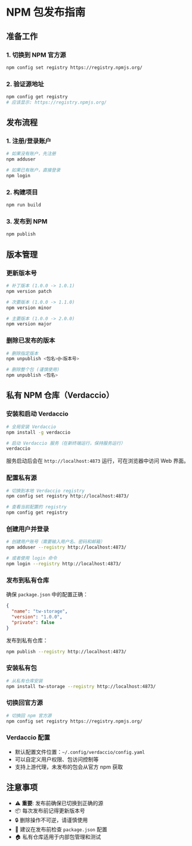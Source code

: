 # NPM 包发布指南

## 准备工作

### 1. 切换到 NPM 官方源
```bash
npm config set registry https://registry.npmjs.org/
```

### 2. 验证源地址
```bash
npm config get registry
# 应该显示: https://registry.npmjs.org/
```

## 发布流程

### 1. 注册/登录账户
```bash
# 如果没有账户，先注册
npm adduser

# 如果已有账户，直接登录
npm login
```

### 2. 构建项目
```bash
npm run build
```

### 3. 发布到 NPM
```bash
npm publish
```

## 版本管理

### 更新版本号
```bash
# 补丁版本 (1.0.0 -> 1.0.1)
npm version patch

# 次要版本 (1.0.0 -> 1.1.0)
npm version minor

# 主要版本 (1.0.0 -> 2.0.0)
npm version major
```

### 删除已发布的版本
```bash
# 删除指定版本
npm unpublish <包名>@<版本号>

# 删除整个包 (谨慎使用)
npm unpublish <包名>
```

## 私有 NPM 仓库（Verdaccio）

### 安装和启动 Verdaccio

```bash
# 全局安装 Verdaccio
npm install -g verdaccio

# 启动 Verdaccio 服务（在新终端运行，保持服务运行）
verdaccio
```

服务启动后会在 `http://localhost:4873` 运行，可在浏览器中访问 Web 界面。

### 配置私有源

```bash
# 切换到本地 Verdaccio registry
npm config set registry http://localhost:4873/

# 查看当前配置的 registry
npm config get registry
```

### 创建用户并登录

```bash
# 创建用户账号（需要输入用户名、密码和邮箱）
npm adduser --registry http://localhost:4873/

# 或者使用 login 命令
npm login --registry http://localhost:4873/
```

### 发布到私有仓库

确保 `package.json` 中的配置正确：

```json
{
  "name": "tw-storage",
  "version": "1.0.0",
  "private": false
}
```

发布到私有仓库：

```bash
npm publish --registry http://localhost:4873/
```

### 安装私有包

```bash
# 从私有仓库安装
npm install tw-storage --registry http://localhost:4873/
```

### 切换回官方源

```bash
# 切换回 npm 官方源
npm config set registry https://registry.npmjs.org/
```

### Verdaccio 配置

- 默认配置文件位置：`~/.config/verdaccio/config.yaml`
- 可以自定义用户权限、包访问控制等
- 支持上游代理，未发布的包会从官方 npm 获取

## 注意事项

- ⚠️ **重要**: 发布前确保已切换到正确的源
- 📦 每次发布前记得更新版本号
- 🔒 删除操作不可逆，请谨慎使用
- 📝 建议在发布前检查 `package.json` 配置
- 🏠 私有仓库适用于内部包管理和测试

